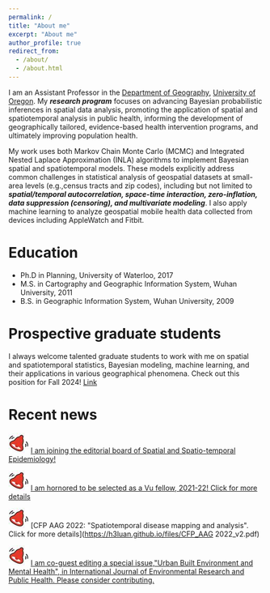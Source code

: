 ```yaml
---
permalink: /
title: "About me"
excerpt: "About me"
author_profile: true
redirect_from: 
  - /about/
  - /about.html
---
```


I am an Assistant Professor in the [Department of Geography](https://geography.uoregon.edu), [University of Oregon](https://www.uoregon.edu/). My _**research program**_ focuses on advancing Bayesian probabilistic inferences in spatial data analysis, promoting the application of spatial and spatiotemporal analysis in public health, informing the development of geographically tailored, evidence-based health intervention programs, and ultimately improving population health.

My work uses both Markov Chain Monte Carlo (MCMC) and Integrated Nested Laplace Approximation (INLA) algorithms to implement Bayesian spatial and spatiotemporal models. These models explicitly address common challenges in statistical analysis of geospatial datasets at small-area levels (e.g.,census tracts and zip codes), including but not limited to _**spatial/temporal autocorrelation, space-time interaction, zero-inflation, data suppression (censoring), and multivariate modeling**_. I also apply machine learning to analyze geospatial mobile health data collected from devices including AppleWatch and Fitbit. 

Education
=====
* Ph.D in Planning, University of Waterloo, 2017
* M.S. in Cartography and Geographic Information System, Wuhan University, 2011
* B.S. in Geographic Information System, Wuhan University, 2009

Prospective graduate students
=====
I always welcome talented graduate students to work with me on spatial and spatiotemporal statistics, Bayesian modeling, machine learning, and their applications in various geographical phenomena. Check out this position for Fall 2024! [Link](https://h3luan.github.io/opportunities/)

Recent news
=====
![Alert](/images/alert_40.jpg) [I am joining the editorial board of Spatial and Spatio-temporal Epidemiology!](https://www.sciencedirect.com/journal/spatial-and-spatio-temporal-epidemiology/about/editorial-board)

![Alert](/images/alert_40.jpg) [I am hornored to be selected as a Vu fellow, 2021-22! Click for more details](https://aidsvu.org/welcoming-the-2021-2011-vu-fellows/?utm_source=AIDSVu+Master+List&utm_campaign=798f616315-EMAIL_CAMPAIGN_2021_10_08_04_40_COPY_01&utm_medium=email&utm_term=0_be7cf3af51-798f616315-)

![Alert](/images/alert_40.jpg) [CFP AAG 2022: "Spatiotemporal disease mapping and analysis". Click for more details](https://h3luan.github.io/files/CFP_AAG 2022_v2.pdf)

![Alert](/images/alert_40.jpg) [I am co-guest editing a special issue,"Urban Built Environment and Mental Health", in International Journal of Environmental Research and Public Health. Please consider contributing.](https://www.mdpi.com/journal/ijerph/special_issues/Built_Environment_Mental_Health)



